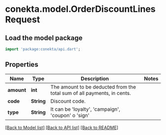 # conekta.model.OrderDiscountLinesRequest

## Load the model package
```dart
import 'package:conekta/api.dart';
```

## Properties
Name | Type | Description | Notes
------------ | ------------- | ------------- | -------------
**amount** | **int** | The amount to be deducted from the total sum of all payments, in cents. | 
**code** | **String** | Discount code. | 
**type** | **String** | It can be 'loyalty', 'campaign', 'coupon' o 'sign' | 

[[Back to Model list]](../README.md#documentation-for-models) [[Back to API list]](../README.md#documentation-for-api-endpoints) [[Back to README]](../README.md)


